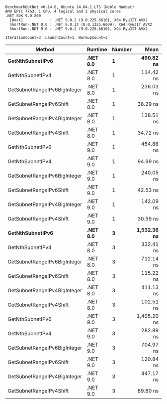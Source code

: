 ```

BenchmarkDotNet v0.14.0, Ubuntu 24.04.1 LTS (Noble Numbat)
AMD EPYC 7763, 1 CPU, 4 logical and 2 physical cores
.NET SDK 9.0.200
  [Host]            : .NET 9.0.2 (9.0.225.6610), X64 RyuJIT AVX2
  ShortRun-.NET 8.0 : .NET 8.0.13 (8.0.1325.6609), X64 RyuJIT AVX2
  ShortRun-.NET 9.0 : .NET 9.0.2 (9.0.225.6610), X64 RyuJIT AVX2

IterationCount=3  LaunchCount=1  WarmupCount=3  

```
| Method                       | Runtime  | Number | Mean        | Error     | StdDev   | Min         | Max         | Gen0   | Allocated |
|----------------------------- |--------- |------- |------------:|----------:|---------:|------------:|------------:|-------:|----------:|
| **GetNthSubnetIPv6**             | **.NET 8.0** | **1**      |   **490.82 ns** | **96.091 ns** | **5.267 ns** |   **484.74 ns** |   **494.10 ns** | **0.0410** |     **696 B** |
| GetNthSubnetIPv4             | .NET 8.0 | 1      |   114.42 ns | 14.843 ns | 0.814 ns |   113.92 ns |   115.36 ns | 0.0095 |     160 B |
| GetSubnetRangeIPv6BigInteger | .NET 8.0 | 1      |   236.03 ns | 30.546 ns | 1.674 ns |   234.68 ns |   237.91 ns | 0.0257 |     432 B |
| GetSubnetRangeIPv6Shift      | .NET 8.0 | 1      |    38.29 ns |  9.519 ns | 0.522 ns |    37.81 ns |    38.85 ns | 0.0095 |     160 B |
| GetSubnetRangeIPv4BigInteger | .NET 8.0 | 1      |   138.51 ns |  8.812 ns | 0.483 ns |   137.97 ns |   138.90 ns | 0.0124 |     208 B |
| GetSubnetRangeIPv4Shift      | .NET 8.0 | 1      |    34.72 ns |  5.477 ns | 0.300 ns |    34.38 ns |    34.95 ns | 0.0105 |     176 B |
| GetNthSubnetIPv6             | .NET 9.0 | 1      |   454.86 ns | 23.399 ns | 1.283 ns |   453.78 ns |   456.28 ns | 0.0381 |     640 B |
| GetNthSubnetIPv4             | .NET 9.0 | 1      |    94.99 ns |  8.052 ns | 0.441 ns |    94.62 ns |    95.48 ns | 0.0095 |     160 B |
| GetSubnetRangeIPv6BigInteger | .NET 9.0 | 1      |   240.05 ns | 36.242 ns | 1.987 ns |   238.60 ns |   242.31 ns | 0.0257 |     432 B |
| GetSubnetRangeIPv6Shift      | .NET 9.0 | 1      |    42.53 ns |  1.837 ns | 0.101 ns |    42.43 ns |    42.62 ns | 0.0095 |     160 B |
| GetSubnetRangeIPv4BigInteger | .NET 9.0 | 1      |   142.09 ns | 28.055 ns | 1.538 ns |   140.76 ns |   143.77 ns | 0.0124 |     208 B |
| GetSubnetRangeIPv4Shift      | .NET 9.0 | 1      |    30.59 ns |  4.997 ns | 0.274 ns |    30.34 ns |    30.88 ns | 0.0105 |     176 B |
| **GetNthSubnetIPv6**             | **.NET 8.0** | **3**      | **1,532.36 ns** | **36.215 ns** | **1.985 ns** | **1,530.93 ns** | **1,534.63 ns** | **0.1278** |    **2168 B** |
| GetNthSubnetIPv4             | .NET 8.0 | 3      |   332.41 ns | 15.512 ns | 0.850 ns |   331.46 ns |   333.10 ns | 0.0286 |     480 B |
| GetSubnetRangeIPv6BigInteger | .NET 8.0 | 3      |   712.14 ns | 46.421 ns | 2.545 ns |   709.27 ns |   714.12 ns | 0.0772 |    1296 B |
| GetSubnetRangeIPv6Shift      | .NET 8.0 | 3      |   115.22 ns | 27.067 ns | 1.484 ns |   114.13 ns |   116.91 ns | 0.0286 |     480 B |
| GetSubnetRangeIPv4BigInteger | .NET 8.0 | 3      |   411.13 ns | 66.402 ns | 3.640 ns |   407.54 ns |   414.82 ns | 0.0372 |     624 B |
| GetSubnetRangeIPv4Shift      | .NET 8.0 | 3      |   102.51 ns |  0.541 ns | 0.030 ns |   102.48 ns |   102.54 ns | 0.0315 |     528 B |
| GetNthSubnetIPv6             | .NET 9.0 | 3      | 1,405.20 ns | 44.126 ns | 2.419 ns | 1,402.62 ns | 1,407.41 ns | 0.1183 |    2000 B |
| GetNthSubnetIPv4             | .NET 9.0 | 3      |   282.89 ns | 15.768 ns | 0.864 ns |   282.13 ns |   283.83 ns | 0.0286 |     480 B |
| GetSubnetRangeIPv6BigInteger | .NET 9.0 | 3      |   704.97 ns | 40.914 ns | 2.243 ns |   702.38 ns |   706.29 ns | 0.0772 |    1296 B |
| GetSubnetRangeIPv6Shift      | .NET 9.0 | 3      |   120.84 ns | 19.587 ns | 1.074 ns |   119.83 ns |   121.97 ns | 0.0286 |     480 B |
| GetSubnetRangeIPv4BigInteger | .NET 9.0 | 3      |   447.17 ns |  9.072 ns | 0.497 ns |   446.61 ns |   447.58 ns | 0.0372 |     624 B |
| GetSubnetRangeIPv4Shift      | .NET 9.0 | 3      |    89.80 ns | 15.276 ns | 0.837 ns |    89.10 ns |    90.73 ns | 0.0315 |     528 B |
